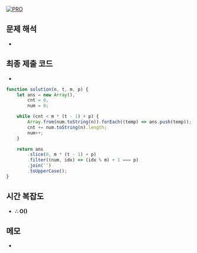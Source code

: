 [![PRO]][Link]

## 문제 해석

-

## 최종 제출 코드

-

```js
function solution(n, t, m, p) {
    let ans = new Array(),
        cnt = 0,
        num = 0;

    while (cnt < m * (t - 1) + p) {
        Array.from(num.toString(n)).forEach((temp) => ans.push(temp));
        cnt += num.toString(n).length;
        num++;
    }

    return ans
        .slice(0, m * (t - 1) + p)
        .filter((num, idx) => (idx % m) + 1 === p)
        .join('')
        .toUpperCase();
}
```

## 시간 복잡도

-   **∴ O()**

## 메모

-

<!---------------------------------------------------------------------------->

[PRO]: https://github.com/GoSSaChin/algorithm-js/assets/107768516/67c43b52-bc3f-4571-a249-5519021afbb0
[Link]: https://school.programmers.co.kr/learn/courses/30/lessons/17687
